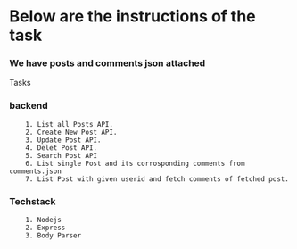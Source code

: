 # Below are the instructions of the task

### We have posts and comments json attached

Tasks

### backend
```
    1. List all Posts API.
    2. Create New Post API.
    3. Update Post API.
    4. Delet Post API.
    5. Search Post API
    6. List single Post and its corrosponding comments from comments.json
    7. List Post with given userid and fetch comments of fetched post.
```

### Techstack 

```
    1. Nodejs
    2. Express
    3. Body Parser

```